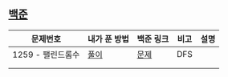 ## [백준](https://www.acmicpc.net/problemset)

| 문제번호          | 내가 푼 방법      | 백준 링크                                    | 비고 | 설명 |
| ----------------- | :---------------- | -------------------------------------------- | ---- | ---- |
| 1259 - 팰린드롬수 | [풀이](./1001.py) | [문제](https://www.acmicpc.net/problem/1001) | DFS  |      |
|                   |                   |                                              |      |      |
|                   |                   |                                              |      |      |